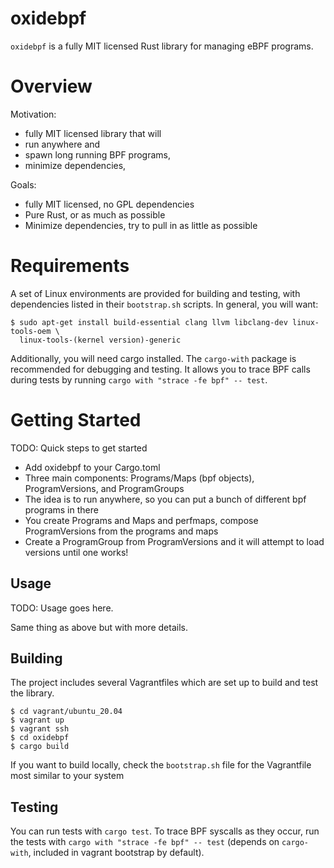 # oxidebpf

`oxidebpf` is a fully MIT licensed Rust library for managing eBPF programs.

# Overview

Motivation: 

*  fully MIT licensed library that will 
*  run anywhere and 
*  spawn long running BPF programs, 
*  minimize dependencies, 

Goals:

*  fully MIT licensed, no GPL dependencies
*  Pure Rust, or as much as possible
*  Minimize dependencies, try to pull in as little as possible

# Requirements

A set of Linux environments are provided for building and testing, with 
dependencies listed in their `bootstrap.sh` scripts. In general, you will
want:

```
$ sudo apt-get install build-essential clang llvm libclang-dev linux-tools-oem \
  linux-tools-(kernel version)-generic
```

Additionally, you will need cargo installed. The `cargo-with` package is 
recommended for debugging and testing. It allows you to trace BPF calls
during tests by running `cargo with "strace -fe bpf" -- test`.


# Getting Started

TODO: Quick steps to get started

*  Add oxidebpf to your Cargo.toml
*  Three main components: Programs/Maps (bpf objects), ProgramVersions, and ProgramGroups
*  The idea is to run anywhere, so you can put a bunch of different bpf programs in there
*  You create Programs and Maps and perfmaps, compose ProgramVersions from the programs
and maps
*  Create a ProgramGroup from ProgramVersions and it will attempt to load versions until
one works!

## Usage

TODO: Usage goes here.

Same thing as above but with more details.

## Building

The project includes several Vagrantfiles which are set up to build and test the library.

```
$ cd vagrant/ubuntu_20.04
$ vagrant up
$ vagrant ssh
$ cd oxidebpf
$ cargo build
```

If you want to build locally, check the `bootstrap.sh` file for the Vagrantfile
most similar to your system

## Testing

You can run tests with `cargo test`. To trace BPF syscalls as they occur, run 
the tests with `cargo with "strace -fe bpf" -- test` (depends on `cargo-with`, included in
vagrant bootstrap by default).
